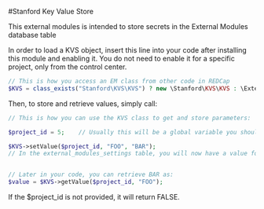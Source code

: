 #Stanford Key Value Store

This external modules is intended to store secrets in the External Modules database table



In order to load a KVS object, insert this line into your code after installing this module and enabling it.
You do not need to enable it for a specific project, only from the control center.
```php
// This is how you access an EM class from other code in REDCap
$KVS = class_exists("Stanford\KVS\KVS") ? new \Stanford\KVS\KVS : \ExternalModules\ExternalModules::getModuleInstance('stanford_key_value_store');
```

Then, to store and retrieve values, simply call:
```php
// This is how you can use the KVS class to get and store parameters:

$project_id = 5;    // Usually this will be a global variable you should already have access to

$KVS->setValue($project_id, "FOO", "BAR");
// In the external_modules_settings table, you will now have a value for FOO with an encrypted version of BAR


// Later in your code, you can retrieve BAR as:
$value = $KVS->getValue($project_id, "FOO");
```

If the $project_id is not provided, it will return FALSE.